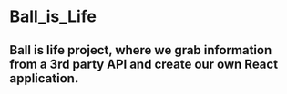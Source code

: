 # Ball_is_Life

## Ball is life project, where we grab information from a 3rd party API and create our own React application.
